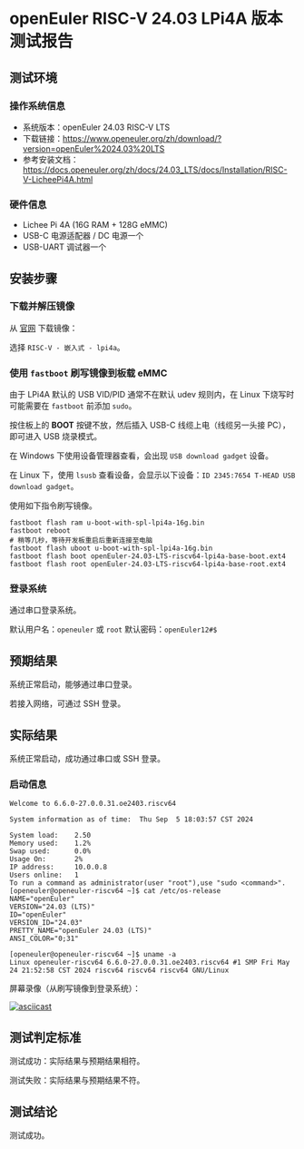 # openEuler RISC-V 24.03 LPi4A 版本测试报告

## 测试环境

### 操作系统信息

- 系统版本：openEuler 24.03 RISC-V LTS
- 下载链接：https://www.openeuler.org/zh/download/?version=openEuler%2024.03%20LTS
- 参考安装文档：https://docs.openeuler.org/zh/docs/24.03_LTS/docs/Installation/RISC-V-LicheePi4A.html

### 硬件信息

- Lichee Pi 4A (16G RAM + 128G eMMC)
- USB-C 电源适配器 / DC 电源一个
- USB-UART 调试器一个

## 安装步骤

### 下载并解压镜像

从 [官网](https://www.openeuler.org/zh/download/?version=openEuler%2024.03%20LTS) 下载镜像：

选择 `RISC-V - 嵌入式 - lpi4a`。

### 使用 `fastboot` 刷写镜像到板载 eMMC

由于 LPi4A 默认的 USB VID/PID 通常不在默认 udev 规则内，在 Linux 下烧写时可能需要在 `fastboot` 前添加 `sudo`。

按住板上的 **BOOT** 按键不放，然后插入 USB-C 线缆上电（线缆另一头接 PC），即可进入 USB 烧录模式。

在 Windows 下使用设备管理器查看，会出现 `USB download gadget` 设备。

在 Linux 下，使用 `lsusb` 查看设备，会显示以下设备：`ID 2345:7654 T-HEAD USB download gadget`。

使用如下指令刷写镜像。

```shell
fastboot flash ram u-boot-with-spl-lpi4a-16g.bin
fastboot reboot
# 稍等几秒，等待开发板重启后重新连接至电脑
fastboot flash uboot u-boot-with-spl-lpi4a-16g.bin
fastboot flash boot openEuler-24.03-LTS-riscv64-lpi4a-base-boot.ext4
fastboot flash root openEuler-24.03-LTS-riscv64-lpi4a-base-root.ext4
```

### 登录系统

通过串口登录系统。

默认用户名：`openeuler` 或 `root`
默认密码：`openEuler12#$`

## 预期结果

系统正常启动，能够通过串口登录。

若接入网络，可通过 SSH 登录。

## 实际结果

系统正常启动，成功通过串口或 SSH 登录。

### 启动信息

```log
Welcome to 6.6.0-27.0.0.31.oe2403.riscv64                                                                               
                                                                                                                        
System information as of time:  Thu Sep  5 18:03:57 CST 2024                                                            
                                                                                                                        
System load:    2.50                                                                                                    
Memory used:    1.2%                                                                                                    
Swap used:      0.0%                                                                                                    
Usage On:       2%                                                                                                      
IP address:     10.0.0.8                                                                                                
Users online:   1                                                                                                       
To run a command as administrator(user "root"),use "sudo <command>".                                                    
[openeuler@openeuler-riscv64 ~]$ cat /etc/os-release                                                                    
NAME="openEuler"                                                                                                        
VERSION="24.03 (LTS)"                                                                                                   
ID="openEuler"                                                                                                          
VERSION_ID="24.03"                                                                                                      
PRETTY_NAME="openEuler 24.03 (LTS)"                                                                                     
ANSI_COLOR="0;31"                                                                                                       
                                                                                                                        
[openeuler@openeuler-riscv64 ~]$ uname -a                                                                               
Linux openeuler-riscv64 6.6.0-27.0.0.31.oe2403.riscv64 #1 SMP Fri May 24 21:52:58 CST 2024 riscv64 riscv64 riscv64 GNU/Linux
```

屏幕录像（从刷写镜像到登录系统）：

[![asciicast](https://asciinema.org/a/Jo6gwkRgaOBAeXgbwIuK4OWel.svg)](https://asciinema.org/a/Jo6gwkRgaOBAeXgbwIuK4OWel)

## 测试判定标准

测试成功：实际结果与预期结果相符。

测试失败：实际结果与预期结果不符。

## 测试结论

测试成功。